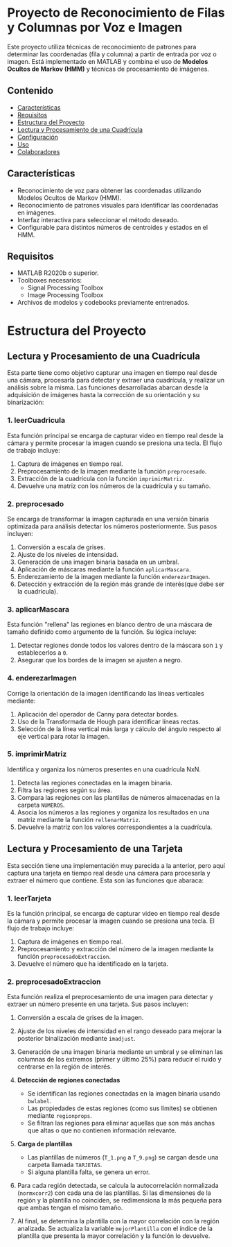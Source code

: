 # Proyecto de Reconocimiento de Filas y Columnas por Voz e Imagen

Este proyecto utiliza técnicas de reconocimiento de patrones para determinar las coordenadas (fila y columna) a partir de entrada por voz o imagen. Está implementado en MATLAB y combina el uso de **Modelos Ocultos de Markov (HMM)** y técnicas de procesamiento de imágenes.

## Contenido

- [Características](#características)
- [Requisitos](#requisitos)
- [Estructura del Proyecto](#estructura-del-proyecto)
- [Lectura y Procesamiento de una Cuadrícula](#lectura-y-procesamiento-de-una-cuadrícula)
- [Configuración](#configuración)
- [Uso](#uso)
- [Colaboradores](#colaboradores)

## Características

- Reconocimiento de voz para obtener las coordenadas utilizando Modelos Ocultos de Markov (HMM).
- Reconocimiento de patrones visuales para identificar las coordenadas en imágenes.
- Interfaz interactiva para seleccionar el método deseado.
- Configurable para distintos números de centroides y estados en el HMM.

## Requisitos

- MATLAB R2020b o superior.
- Toolboxes necesarios:
  - Signal Processing Toolbox
  - Image Processing Toolbox
- Archivos de modelos y codebooks previamente entrenados.

# Estructura del Proyecto
## Lectura y Procesamiento de una Cuadrícula 
Esta parte tiene como objetivo capturar una imagen en tiempo real desde una cámara, procesarla para detectar y extraer una cuadrícula, y realizar un análisis sobre la misma. Las funciones desarrolladas abarcan desde la adquisición de imágenes hasta la corrección de su orientación y su binarización:

### 1. **leerCuadricula**
Esta función principal se encarga de capturar video en tiempo real desde la cámara y permite procesar la imagen cuando se presiona una tecla. El flujo de trabajo incluye:

 1. Captura de imágenes en tiempo real.
 2. Preprocesamiento de la imagen mediante la función `preprocesado`.
 3. Extracción de la cuadrícula con la función `imprimirMatriz`.
 4. Devuelve una matriz con los números de la cuadrícula y su tamaño.

### 2. **preprocesado**
Se encarga de transformar la imagen capturada en una versión binaria optimizada para análisis detectar los números posteriormente. Sus pasos incluyen:

 1. Conversión a escala de grises.
 2. Ajuste de los niveles de intensidad.
 3. Generación de una imagen binaria basada en un umbral.
 4. Aplicación de máscaras mediante la función `aplicarMascara`.
 5. Enderezamiento de la imagen mediante la función `enderezarImagen`.
 6. Detección y extracción de la región más grande de interés(que debe ser la cuadrícula).

### 3. **aplicarMascara**
Esta función "rellena" las regiones en blanco dentro de una máscara de tamaño definido como argumento de la función. Su lógica incluye:

 1. Detectar regiones donde todos los valores dentro de la máscara son `1` y establecerlos a `0`.
 2. Asegurar que los bordes de la imagen se ajusten a negro.

### 4. **enderezarImagen**
Corrige la orientación de la imagen identificando las líneas verticales mediante:

 1. Aplicación del operador de Canny para detectar bordes.
 2. Uso de la Transformada de Hough para identificar líneas rectas.
 3. Selección de la línea vertical más larga y cálculo del ángulo respecto al eje vertical para rotar la imagen.

### 5. **imprimirMatriz**
Identifica y organiza los números presentes en una cuadrícula NxN.
 1. Detecta las regiones conectadas en la imagen binaria.
 2. Filtra las regiones según su área.
 3. Compara las regiones con las plantillas de números almacenadas en la carpeta `NUMEROS`.
 4. Asocia los números a las regiones y organiza los resultados en una matriz mediante la función `rellenarMatriz`.
 5. Devuelve la matriz con los valores correspondientes a la cuadrícula.

## Lectura y Procesamiento de una Tarjeta
Esta sección tiene una implementación muy parecida a la anterior, pero aquí captura una tarjeta en tiempo real desde una cámara para procesarla y extraer el número que contiene. Esta son las funciones que abaraca:

### 1. **leerTarjeta**
Es la función principal, se encarga de capturar video en tiempo real desde la cámara y permite procesar la imagen cuando se presiona una tecla. El flujo de trabajo incluye:
  1. Captura de imágenes en tiempo real.
  2. Preprocesamiento y extracción del número de la imagen mediante la función `preprocesadoExtraccion`.
  3. Devuelve el número que ha identificado en la tarjeta.

### 2. **preprocesadoExtraccion**
Esta función realiza el preprocesamiento de una imagen para detectar y extraer un número presente en una tarjeta. Sus pasos incluyen:
1. Conversión a escala de grises de la imagen. 
2. Ajuste de los niveles de intensidad en el rango deseado para mejorar la posterior binalización mediante `imadjust`.
3. Generación de una imagen binaria mediante un umbral y se eliminan las columnas de los extremos (primer y último 25%) para reducir el ruido y centrarse en la región de interés.
4. **Detección de regiones conectadas**  
   - Se identifican las regiones conectadas en la imagen binaria usando `bwlabel`.  
   - Las propiedades de estas regiones (como sus límites) se obtienen mediante `regionprops`.  
   - Se filtran las regiones para eliminar aquellas que son más anchas que altas o que no contienen información relevante.

5. **Carga de plantillas**  
   - Las plantillas de números (`T_1.png` a `T_9.png`) se cargan desde una carpeta llamada `TARJETAS`.  
   - Si alguna plantilla falta, se genera un error.

6. Para cada región detectada, se calcula la autocorrelación normalizada (`normxcorr2`) con cada una de las plantillas. Si las dimensiones de la región y la plantilla no coinciden, se redimensiona la más pequeña para que ambas tengan el mismo tamaño.

7. Al final, se determina la plantilla con la mayor correlación con la región analizada. Se actualiza la variable `mejorPlantilla` con el índice de la plantilla que presenta la mayor correlación y la función lo devuelve.

